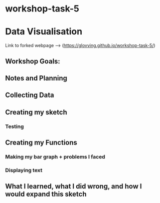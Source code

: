 # workshop-task-5
# Data Visualisation
Link to forked webpage --> (https://glovving.github.io/workshop-task-5/)
## Workshop Goals:


## Notes and Planning

## Collecting Data

## Creating my sketch


### Testing

## Creating my Functions



### Making my bar graph + problems I faced




### Displaying text

## What I learned, what I did wrong, and how I would expand this sketch








